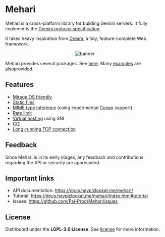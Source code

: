 # Mehari

Mehari is a cross-platform library for building Gemini servers. It fully
implements the
[Gemini protocol specification](https://gemini.circumlunar.space/docs/specification.gmi).

It takes heavy inspiration from [Dream](https://github.com/aantron/dream), a
tidy, feature-complete Web framework.

<p align="center">
  <img src="https://user-images.githubusercontent.com/59396366/211079934-44f65ed1-8cf7-4193-a815-8da94a85be5d.png" alt="banner"/>
</p>

Mehari provides several packages. See [here](https://docs.heyplzlookat.me/mehari/index.html#interface).
Many [examples](https://github.com/Psi-Prod/Mehari/tree/branding/examples) are alsoprovided.

## Features

- [Mirage OS friendly](https://docs.heyplzlookat.me/mehari/Mehari_mirage/index.html)
- [Static files](https://docs.heyplzlookat.me/mehari/Mehari/module-type-UNIX/index.html#static-files)
- [MIME type inference](https://docs.heyplzlookat.me/mehari/index.html#mime) (using experimental [Conan](https://github.com/mirage/conan/) support)
- [Rate limit](https://docs.heyplzlookat.me/mehari/index.html#rate-limit)
- [Virtual hosting](https://docs.heyplzlookat.me/mehari/index.html#virtual-hosting) using SNI
- [CGI](https://docs.heyplzlookat.me/mehari/Mehari_lwt_unix/index.html#cgi)
- [Long-running TCP connection](https://docs.heyplzlookat.me/mehari/Mehari/index.html#note-on-data-stream-response)

## Feedback

Since Mehari is in its early stages, any feedback and contributions regarding the API or security are appreciated.

## Important links

- API documentation: https://docs.heyplzlookat.me/mehari/
- Tutorial: https://docs.heyplzlookat.me/mehari/index.html#tutorial
- Issues: https://github.com/Psi-Prod/Mehari/issues

## License

Distributed under the **LGPL-3.0 License**. See [license](LICENSE) for more information.
